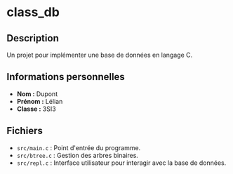 # class_db

## Description
Un projet pour implémenter une base de données en langage C.

## Informations personnelles
- **Nom :** Dupont
- **Prénom :** Lélian
- **Classe :** 3SI3

## Fichiers
- `src/main.c` : Point d'entrée du programme.
- `src/btree.c` : Gestion des arbres binaires.
- `src/repl.c` : Interface utilisateur pour interagir avec la base de données.
